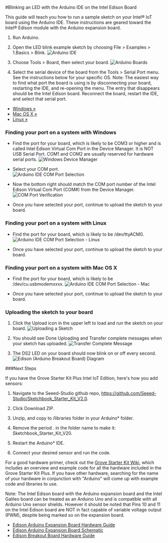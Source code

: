 #Blinking an LED with the Arduino IDE on the Intel Edison Board

This guide will teach you how to run a sample sketch on your Intel® IoT board using the Arduino IDE. These instructions are geared toward the Intel® Edison module with the Arduino expansion board.

1. Run Arduino. 

2. Open the LED blink example sketch by choosing File > Examples > 1.Basics > Blink. 
  ![Arduino IDE](images/idepic-blink.png)

3. Choose Tools > Board, then select your board.
  ![Arduino Boards](images/pickboard-blink.png)

4. Select the serial device of the board from the Tools > Serial Port menu. See the instructions below for your specific OS. 
  Note: The easiest way to find what port the board is using is by disconnecting your board, restarting the IDE, and re-opening the menu. The entry that disappears should be the Intel Edison board. Reconnect the board, restart the IDE, and select that serial port.
  * [Windows »](#finding-your-port-on-a-system-with-windows)
  * [Mac OS X »](#finding-your-port-on-a-system-with-mac-os-x)
  * [Linux »](#finding-your-port-on-a-system-with-linux)

### Finding your port on a system with Windows

* Find the port for your board, which is likely to be COM3 or higher and is called Intel Edison Virtual Com Port in the Device Manager. It is NOT USB Serial Port. COM1 and COM2 are usually reserved for hardware serial ports.
  ![Windows Device Manager](images/comport-win-blink.png)

* Select your COM port.  
  ![Arduino IDE COM Port Selection](images/comport-ide-blink.png)

* Now the bottom right should match the COM port number of the Intel Edison Virtual Com Port (COM#) from the Device Manager.  
  ![COM Port Verification](images/comport-verif-blink.png)

* Once you have selected your port, continue to upload the sketch to your board.

### Finding your port on a system with Linux

* Find the port for your board, which is likely to be /dev/ttyACM0. 
  ![Arduino IDE COM Port Selection - Linux](images/comport-ide-lin-blink.png)

* Once you have selected your port, continue to upload the sketch to your board.

### Finding your port on a system with Mac OS X

* Find the port for your board, which is likely to be /dev/cu.usbmodemxxxx.
  ![Arduino IDE COM Port Selection - Mac](images/comport-ide-mac-blink.png)

* Once you have selected your port, continue to upload the sketch to your board.

### Uploading the sketch to your board

1. Click the Upload icon in the upper left to load and run the sketch on your board.
  ![Uploading a Sketch](images/uploadsketch-blink.png)

2. You should see Done Uploading and Transfer complete messages when your sketch has uploaded. 
  ![Transfer Complete Message](images/transfer-blink.png)

3. The DS2 LED on your board should now blink on or off every second. 
  ![Edison (Arduino Breakout Board) Diagram](images/board-blink.png)

###Next Steps

If you have the Grove Starter Kit Plus Intel IoT Edition, here's how you add sensors:

1. Navigate to the Seeed-Studio github repo, https://github.com/Seeed-Studio/Sketchbook_Starter_Kit_V2.0.

2. Click Download ZIP.

3. Unzip, and copy to /libraries folder in your Arduino* folder.

4. Remove the period . in the folder name to make it: Sketchbook_Starter_Kit_V20. 

5. Restart the Arduino* IDE. 

6. Connect your desired sensor and run the code.

For a good hardware primer, check out the [Grove Starter Kit Wiki](http://www.seeedstudio.com/wiki/Grove_-_Starter_Kit_Plus), which includes an overview and example code for all the hardware included in the Grove Starter Kit Plus. If you have other hardware, searching for the name of your hardware in conjunction with "Arduino" will come up with example code and libraries to use. 

Note: The Intel Edison board with the Arduino expansion board and the Intel Galileo board can be treated as an Arduino Uno and is compatible with all Arduino Uno sensor shields. However it should be noted that Pins 10 and 11 on the Intel Edison board are NOT in fact capable of variable voltage output (PWM), despite being marked so on the expansion board.

* [Edison Arduino Expansion Board Hardware Guide](http://www.intel.com/support/edison/sb/CS-035275.htm)
* [Edison Arduino Expansion Board Schematic](http://www.intel.com/support/edison/sb/CS-035272.htm)
* [Edison Breakout Board Hardware Guide](http://www.intel.com/support/edison/sb/CS-035252.htm)
